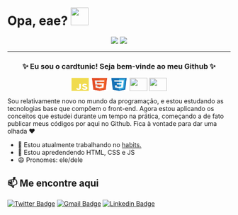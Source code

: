 # Opa, eae? <img width="40px" height="40px" src="https://raw.githubusercontent.com/kaueMarques/kaueMarques/master/hi.gif" />

<p align="center">
<img height="150em" src="https://github-readme-stats.vercel.app/api?username=cardtunic&count_private=true&show_icons=true&theme=default&bg_color=d00062&icon_color=ffffff&text_color=ffffff&ring_color=5c002a&hide_title=true&hide_border=true"/> <img height="150em" src="https://github-readme-stats.vercel.app/api/top-langs?username=cardtunic&count_private=true&show_icons=true&theme=default&bg_color=d00062&text_color=ffffff&hide_title=true&hide_border=true"/>
</p>

---

<h3 align="center">✨ Eu sou o cardtunic! Seja bem-vinde ao meu Github ✨</h3>

<p align="center">
<img align="center" height="30" width="40" src="https://raw.githubusercontent.com/devicons/devicon/master/icons/javascript/javascript-plain.svg"/> <img align="center" height="30" width="40" src="https://raw.githubusercontent.com/devicons/devicon/master/icons/html5/html5-original.svg"/> <img align="center" height="30" width="40" src="https://raw.githubusercontent.com/devicons/devicon/master/icons/css3/css3-original.svg"/> <img align="center" height="30" width="40" src="https://cdn.jsdelivr.net/gh/devicons/devicon/icons/figma/figma-original.svg" /> <img align="center" height="30" width="40" src="https://cdn.jsdelivr.net/gh/devicons/devicon/icons/git/git-original.svg" />
</p>

Sou relativamente novo no mundo da programação, e estou estudando as tecnologias base que compõem o front-end. Agora estou aplicando os conceitos que estudei durante um tempo na prática, começando a de fato publicar meus códigos por aqui no Github. Fica à vontade para dar uma olhada ❤️

- 🔭 Estou atualmente trabalhando no [habits.](https://github.com/cardtunic/habits)
- 🌱 Estou apredendendo HTML, CSS e JS 
- 😄 Pronomes: ele/dele

## 📫 Me encontre aqui

[![Twitter Badge](https://img.shields.io/badge/-@cardtunic-1ca0f1?style=for-the-badge&labelColor=1ca0f1&logo=twitter&logoColor=white&link=http://twitter.com/cardtunic)](http://twitter.com/cardtunic)
[![Gmail Badge](https://img.shields.io/badge/-tuniccontato@gmail.com-c14438?style=for-the-badge&logo=Gmail&logoColor=white&link=mailto:tuniccontato@gmail.com)](mailto:tuniccontato@gmail.com)
[![Linkedin Badge](https://img.shields.io/badge/-KalebMendes-blue?style=for-the-badge&logo=Linkedin&logoColor=white&link=https://www.linkedin.com/in/kaleb-souza-mendes-a696991b0/)](https://www.linkedin.com/in/kaleb-souza-mendes-a696991b0/)
